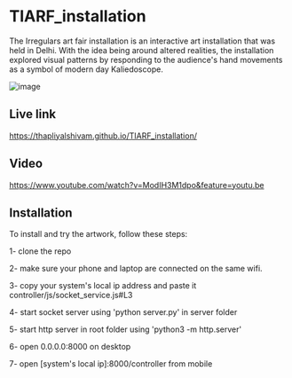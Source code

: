 # TIARF_installation

The Irregulars art fair installation is an interactive art installation that was held in Delhi. With the idea being around 
altered realities, the installation explored visual patterns by responding to the audience's hand movements as a symbol of 
modern day Kaliedoscope.

![image](https://files.slack.com/files-pri/T0BHUEBM1-FGF12UK99/img_20190130_192812.jpg)

## Live link

https://thapliyalshivam.github.io/TIARF_installation/


## Video

https://www.youtube.com/watch?v=ModIH3M1dpo&feature=youtu.be

## Installation

To install and try the artwork, follow these steps:

1- clone the repo

2- make sure your phone and laptop are connected on the same wifi.

3- copy your system's local ip address and paste it controller/js/socket_service.js#L3

4- start socket server using 'python server.py' in server folder

5- start http server in root folder using 'python3 -m http.server'

6- open 0.0.0.0:8000 on desktop

7- open [system's local ip]:8000/controller from mobile

